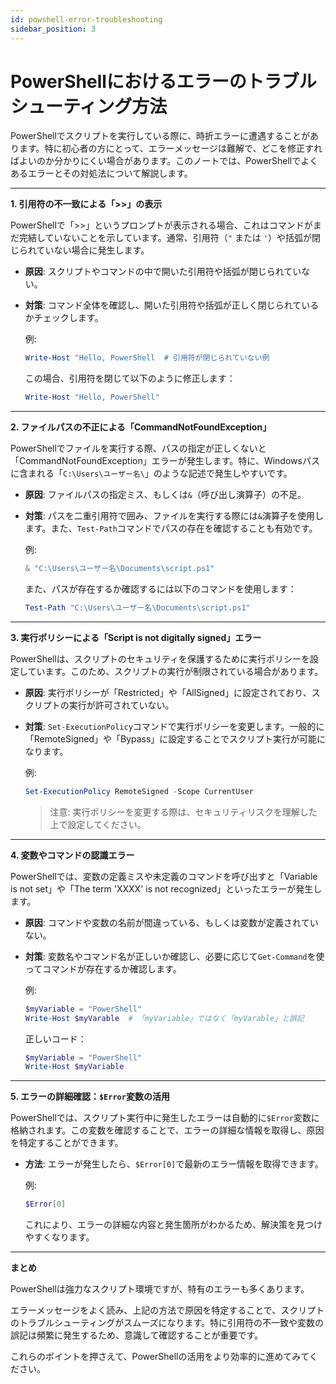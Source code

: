 ```yaml
---
id: powshell-error-troubleshooting
sidebar_position: 3
---
```


# PowerShellにおけるエラーのトラブルシューティング方法

PowerShellでスクリプトを実行している際に、時折エラーに遭遇することがあります。特に初心者の方にとって、エラーメッセージは難解で、どこを修正すればよいのか分かりにくい場合があります。このノートでは、PowerShellでよくあるエラーとその対処法について解説します。

---

**1. 引用符の不一致による「>>」の表示**

PowerShellで「>>」というプロンプトが表示される場合、これはコマンドがまだ完結していないことを示しています。通常、引用符（`"` または `'`）や括弧が閉じられていない場合に発生します。

- **原因**: スクリプトやコマンドの中で開いた引用符や括弧が閉じられていない。
- **対策**: コマンド全体を確認し、開いた引用符や括弧が正しく閉じられているかチェックします。

   例:
   ```powershell
   Write-Host "Hello, PowerShell  # 引用符が閉じられていない例
   ```

   この場合、引用符を閉じて以下のように修正します：

   ```powershell
   Write-Host "Hello, PowerShell"
   ```

---

**2. ファイルパスの不正による「CommandNotFoundException」**

PowerShellでファイルを実行する際、パスの指定が正しくないと「CommandNotFoundException」エラーが発生します。特に、Windowsパスに含まれる「`C:\Users\ユーザー名\`」のような記述で発生しやすいです。

- **原因**: ファイルパスの指定ミス、もしくは`&`（呼び出し演算子）の不足。
- **対策**: パスを二重引用符で囲み、ファイルを実行する際には`&`演算子を使用します。また、`Test-Path`コマンドでパスの存在を確認することも有効です。

   例:
   ```powershell
   & "C:\Users\ユーザー名\Documents\script.ps1"
   ```

   また、パスが存在するか確認するには以下のコマンドを使用します：

   ```powershell
   Test-Path "C:\Users\ユーザー名\Documents\script.ps1"
   ```

---

**3. 実行ポリシーによる「Script is not digitally signed」エラー**

PowerShellは、スクリプトのセキュリティを保護するために実行ポリシーを設定しています。このため、スクリプトの実行が制限されている場合があります。

- **原因**: 実行ポリシーが「Restricted」や「AllSigned」に設定されており、スクリプトの実行が許可されていない。
- **対策**: `Set-ExecutionPolicy`コマンドで実行ポリシーを変更します。一般的に「RemoteSigned」や「Bypass」に設定することでスクリプト実行が可能になります。

   例:
   ```powershell
   Set-ExecutionPolicy RemoteSigned -Scope CurrentUser
   ```

   > 注意: 実行ポリシーを変更する際は、セキュリティリスクを理解した上で設定してください。

---

**4. 変数やコマンドの認識エラー**

PowerShellでは、変数の定義ミスや未定義のコマンドを呼び出すと「Variable is not set」や「The term 'XXXX' is not recognized」といったエラーが発生します。

- **原因**: コマンドや変数の名前が間違っている、もしくは変数が定義されていない。
- **対策**: 変数名やコマンド名が正しいか確認し、必要に応じて`Get-Command`を使ってコマンドが存在するか確認します。

   例:
   ```powershell
   $myVariable = "PowerShell"
   Write-Host $myVarable  # 「myVariable」ではなく「myVarable」と誤記
   ```

   正しいコード：
   ```powershell
   $myVariable = "PowerShell"
   Write-Host $myVariable
   ```

---

**5. エラーの詳細確認：`$Error`変数の活用**

PowerShellでは、スクリプト実行中に発生したエラーは自動的に`$Error`変数に格納されます。この変数を確認することで、エラーの詳細な情報を取得し、原因を特定することができます。

- **方法**: エラーが発生したら、`$Error[0]`で最新のエラー情報を取得できます。
  
   例:
   ```powershell
   $Error[0]
   ```

   これにより、エラーの詳細な内容と発生箇所がわかるため、解決策を見つけやすくなります。

---

**まとめ**

PowerShellは強力なスクリプト環境ですが、特有のエラーも多くあります。

エラーメッセージをよく読み、上記の方法で原因を特定することで、スクリプトのトラブルシューティングがスムーズになります。特に引用符の不一致や変数の誤記は頻繁に発生するため、意識して確認することが重要です。

これらのポイントを押さえて、PowerShellの活用をより効率的に進めてみてください。